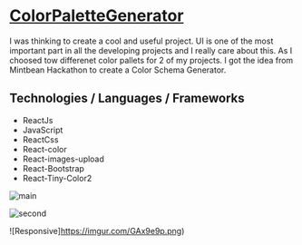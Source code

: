 # [ColorPaletteGenerator](https://yasamanloghmani.github.io/ColorPaletteGenerator/ )


I was thinking to create a cool and useful project. UI is one of the most important part in all the developing projects and I really care about this. As I choosed tow differenet color pallets for 2 of my projects. I got the idea from Mintbean Hackathon to create a Color Schema Generator. 

## Technologies / Languages / Frameworks

- ReactJs
- JavaScript 
- ReactCss
- React-color
- React-images-upload
- React-Bootstrap
- React-Tiny-Color2

![main](https://imgur.com/Jc4d20R.png)

![second](https://imgur.com/27c2smR.png)

![Responsive]https://imgur.com/GAx9e9p.png)



